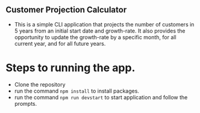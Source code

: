 ## Customer Projection Calculator
- This is a simple CLI application that projects the number of customers in 5 years from an 
initial start date and growth-rate. It also provides the opportunity to update the growth-rate by a specific month, for all current year, and for all future years.

# Steps to running the app.
- Clone the repository
- run the command `npm install` to install packages.
- run the command `npm run devstart` to start application and follow the prompts.

